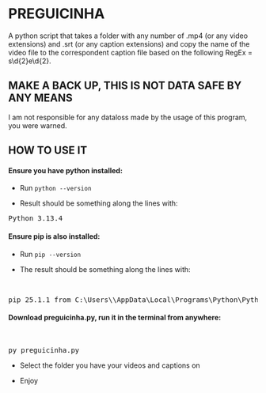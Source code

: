 # PREGUICINHA
A python script that takes a folder with any number of .mp4 (or any video extensions) and .srt (or any caption extensions) and copy the name of the video file to the correspondent caption file based on the following RegEx = s\d{2}e\d{2}.

## MAKE A BACK UP, THIS IS NOT DATA SAFE BY ANY MEANS
I am not responsible for any dataloss made by the usage of this program, you were warned.

## HOW TO USE IT
#### Ensure you have python installed:<br>
- Run `python --version`<br>

- Result should be something along the lines with:
<pre>
Python 3.13.4
</pre>
#### Ensure pip is also installed:<br>
- Run `pip --version`<br>

- The result should be something along the lines with:<br>
<br>
<pre>
pip 25.1.1 from C:\Users\<your_user>\AppData\Local\Programs\Python\Python313\Lib\site-packages\pip (python 3.13)
</pre>

#### Download preguicinha.py, run it in the terminal from anywhere:<br>
<br>
<pre>
py preguicinha.py
</pre>

- Select the folder you have your videos and captions on<br>

- Enjoy
